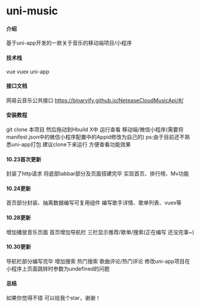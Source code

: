 # uni-music

#### 介绍
基于uni-app开发的一款关于音乐的移动端项目/小程序

#### 技术栈
vue vuex uni-app

#### 接口文档
网易云音乐公共接口 
https://binaryify.github.io/NeteaseCloudMusicApi/#/

#### 安装教程
git clone 本项目 然后拖动到Hbuild X中 运行查看 移动端/微信小程序(需要将manifest.json中的微信小程序配置中的Appid修改为自己的)
ps:由于目前还不熟悉uni-app打包 建议clone下来运行 方便查看功能效果

#### 10.23首次更新
封装了http请求 将底部tabbar部分及页面搭建完毕 实现首页、排行榜、Mv功能 
#### 10.24更新
首页部分封装、抽离数据编写可复用组件 编写歌手详情、歌单列表、vuex等
#### 10.28更新
增加播放音乐页面 首页增加导航栏 三栏显示推荐/歌单/搜索(正在编写 还没完事~)
#### 10.30更新
导航栏部分编写完毕 增加搜索 热门搜索 歌曲评论/热门评论 修改uni-app项目在小程序上页面跳转时参数为undefined的问题

####  总结
如果你觉得不错 可以给我个star，谢谢！
